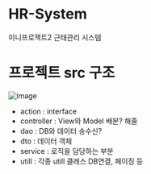 # HR-System
미니프로젝트2 근태관리 시스템

# 프로젝트 src 구조
![image](https://github.com/Daebo2th/HR-System/assets/39858400/99334d4a-98d6-4cee-b760-c62fe645192d)

* action : interface
* controller : View와 Model 배분? 해줄
* dao : DB와 데이터 송수신?
* dto : 데이터 객체
* service : 로직을 담당하는 부분
* utill : 각종 utill 클래스 DB연결, 페이징 등
